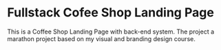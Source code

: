 # Fullstack Cofee Shop Landing Page

This is a Coffee Shop Landing Page with back-end system. The project a marathon project based on my visual and branding design course.